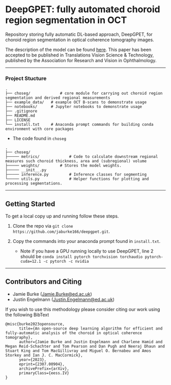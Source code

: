 # DeepGPET: fully automated choroid region segmentation in OCT

Repository storing fully automatic DL-based approach, DeepGPET, for choroid region segmentation in optical coherence tomography images.

The description of the model can be found [here](https://arxiv.org/abs/2307.00904). This paper has been accepted to be published in Translations Vision Science & Technology, published by the Association for Research and Vision in Ophthalmology.

---

### Project Stucture

```
.
├── choseg/             # core module for carrying out choroid region segmentation and derived regional measurements
├── example_data/	# example OCT B-scans to demonstrate usage
├── notebooks/		# Jupyter notebooks to demonstrate usage
├── .gitignore
├── README.md
├── LICENSE
└── install.txt		# Anaconda prompt commands for building conda environment with core packages
```

- The code found in `choseg`
```
.
├── choseg/                             
├───── metrics/             # Code to calculate downstream regional measures such choroid thickness, area and (subregional) volume
├───── weights/		    # Stores the model weights.
├───── __init__.py
├───── inference.py         # Inference classes for segmenting
└───── utils.py             # Helper functions for plotting and processing segmentations.
```

---

## Getting Started

To get a local copy up and running follow these steps.

1. Clone the repo via `git clone https://github.com/jaburke166/deepgpet.git`.

2. Copy the commands into your anaconda prompt found in `install.txt`.
    - Note if you have a GPU running locally to use DeepGPET, line 2 should be `conda install pytorch torchvision torchaudio pytorch-cuda=12.1 -c pytorch -c nvidia`

---
## Contributors and Citing

* Jamie Burke (Jamie.Burke@ed.ac.uk)
* Justin Engelmann (Justin.Engelmann@ed.ac.uk)

If you wish to use this methodology please consider citing our work using the following BibText

```
@misc{burke2023opensource,
      title={An open-source deep learning algorithm for efficient and fully-automatic analysis of the choroid in optical coherence tomography}, 
      author={Jamie Burke and Justin Engelmann and Charlene Hamid and Megan Reid-Schachter and Tom Pearson and Dan Pugh and Neeraj Dhaun and Stuart King and Tom MacGillivray and Miguel O. Bernabeu and Amos Storkey and Ian J. C. MacCormick},
      year={2023},
      eprint={2307.00904},
      archivePrefix={arXiv},
      primaryClass={eess.IV}
}
  ```

 
 
 
 
 
 
 
 
